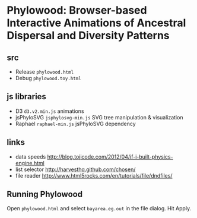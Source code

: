 Phylowood: Browser-based Interactive Animations of Ancestral Dispersal and Diversity Patterns
=======================================================================================

## src
* Release	`phylowood.html`
* Debug		`phylowood.toy.html`

## js libraries
* D3			`d3.v2.min.js`		animations
* jsPhyloSVG	`jsphylosvg-min.js`	SVG tree manipulation & visualization
* Raphael		`raphael-min.js`	jsPhyloSVG dependency

## links
* data speeds	http://blog.tojicode.com/2012/04/if-i-built-physics-engine.html
* list selector	http://harvesthq.github.com/chosen/
* file reader	http://www.html5rocks.com/en/tutorials/file/dndfiles/

## Running Phylowood
Open `phylowood.html` and select `bayarea.eg.out` in the file dialog.  Hit Apply.